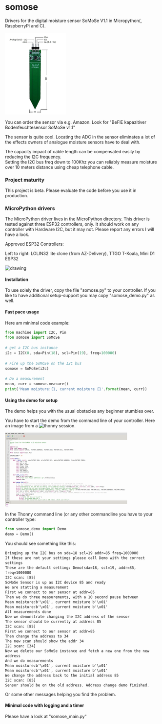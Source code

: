 # somose
Drivers for the digital moisture sensor SoMoSe V1.1 in Micropython(, RaspberryPi and C).

<img src="https://github.com/Inqbus/somose/blob/main/images/sensor.jpg" alt="drawing" width="200"/>

You can order the sensor via e.g. Amazon. Look for "BeFlE kapazitiver Bodenfeuchtesensor SoMoSe v1.1" 

The sensor is quite cool. 
Locating the ADC in the sensor eliminates a lot of the effects owners of analogue moisture sensors have to deal with.

The capacity impact of cable length can be compensated easily by reducing the I2C frequency.  
Setting the I2C bus freq down to 100Khz you can reliably measure moisture over 10 meters distance using cheap telephone cable.


### Project maturity
This project is beta. Please evaluate the code before you use it in production.

### MicroPython drivers
The MicroPython driver lives in the MicroPython directory. This driver is tested against three ESP32 controllers, only. 
It should work on any controller with Hardware I2C, but it may not. Please report any errors I will have a look.

Approved ESP32 Controllers:

Left to right: LOLIN32 lite clone (from AZ-Delivery), TTGO T-Koala, Mini D1 ESP32

<img src="https://github.com/Inqbus/somose/blob/main/images/esp_controller.jpg" alt="drawing" width="200"/>




#### Installation

To use solely the driver, copy the file "somose.py" to your controller.
If you like to have additional setup-support you may copy "somose_demo.py" as well.

#### Fast pace usage

Here am minimal code example:

```python
from machine import I2C, Pin
from somose import SoMoSe

# get a I2C bus instance
i2c = I2C(0, sda=Pin(18), scl=Pin(19), freq=100000)

# Fire up the SoMoSe on the I2C bus 
somose = SoMoSe(i2c)

# Do a measurement
mean, curr = somose.measure()
print('Mean moisture:{}, current moisture {}'.format(mean, curr))
```

#### Using the demo for setup

The demo helps you with the usual obstacles any beginner stumbles over.

You have to start the demo from the command line of your controller. Here an image from a ![thonny](https://thonny.org) session.

<img src="https://github.com/Inqbus/somose/blob/main/images/setup_1.png" alt="drawing" width="400"/>

In the Thonny command line (or any other commandline you have to your controller type:

```python
from somose_demo import Demo
demo = Demo()
```

You should see something like this:

```
Bringing up the I2C bus on sda=18 scl=19 addr=85 freq=1000000
If these are not your settings please call Demo with the correct settings
These are the default setting: Demo(sda=18, scl=19, addr=85, freq=1000000
I2C scan: [85]
SoMoSe Sensor is up as I2C device 85 and ready
We are statting a measurement
First we connect to our sensor at addr=85
Then we do three measurements, with a 10 second pause between
Mean moisture:b'\x01', current moisture b'\x01'
Mean moisture:b'\x01', current moisture b'\x01'
All measurements done
Now we demonstrate changing the I2C address of the sensor
The sensor should be currently at address 85
I2C scan: [85]
First we connect to our sensor at addr=85
Then change the address to 34
The new scan should show the addr 34
I2C scan: [34]
Now we delete our SoMoSe instance and fetch a new one from the new address
And we do measurements
Mean moisture:b'\x01', current moisture b'\x01'
Mean moisture:b'\x01', current moisture b'\x01'
We change the address back to the initial address 85
I2C scan: [85]
Sensor should be on the old address. Address change demo finished.
```

Or some other messages helping you find the problem.


#### Minimal code with logging and a timer

Please have a look at "somose_main.py"




